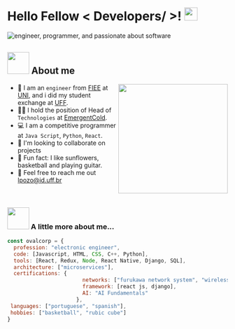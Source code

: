<h1> Hello Fellow < Developers/ >! <img src = "https://github.com/ovalcorp/ovalcorp/blob/main/visual%20content/hi.gif" width = 30px> </h1>
<p align='center'>
</p>
<img src="https://github.com/ovalcorp/ovalcorp/blob/main/visual%20content/luis%20pozo.png" alt="engineer, programmer, and passionate about software">  

## <picture><img src="https://github.com/ovalcorp/ovalcorp/blob/main/visual%20content/me_computer.gif" width="50"></picture> About me
<picture> <img align="right" src="https://github.com/ovalcorp/ovalcorp/blob/main/visual%20content/Designer%202.jpeg" width = 250px></picture>

- :school: I am an `engineer` from [FIEE](https://fiee.uni.edu.pe/es/) at [UNI](https://portal.uni.edu.pe/), and i did my student exchange at [UFF](https://www.uff.br/).
- :technologist: I hold the position of Head of `Technologies` at [EmergentCold](https://emergentcoldlatam.com/pt/).
- :computer: I am a competitive programmer at `Java Script`, `Python`, `React`.
- :busts_in_silhouette: I'm looking to collaborate on projects
- :basketball: Fun fact: I like sunflowers, basketball and playing guitar.
- :envelope_with_arrow: Feel free to reach me out lpozo@id.uff.br
<br>


### <img src="https://github.com/ovalcorp/ovalcorp/blob/main/visual%20content/me_computer.gif" width="50"> A little more about me...  

```javascript
const ovalcorp = {
  profession: "electronic engineer",
  code: [Javascript, HTML, CSS, C++, Python],
  tools: [React, Redux, Node, React Native, Django, SQL],
  architecture: ["microservices"],
  certifications: {
                        networks: ["furukawa network system", "wireless and security networks"],
                        framework: [react js, django],
                        AI: "AI Fundamentals"
                      },
 languages: ["portuguese", "spanish"],
 hobbies: ["basketball", "rubic cube"]
}
```

<!--
**ovalcorp/ovalcorp** is a ✨ _special_ ✨ repository because its `README.md` (this file) appears on your GitHub profile.

Here are some ideas to get you started:

- 🔭 I’m currently working on ...
- 🌱 I’m currently learning ...
- 👯 I’m looking to collaborate on ...
- 🤔 I’m looking for help with ...
- 💬 Ask me about ...
- 📫 How to reach me: ...
- 😄 Pronouns: ...
- ⚡ Fun fact: ...
-->
